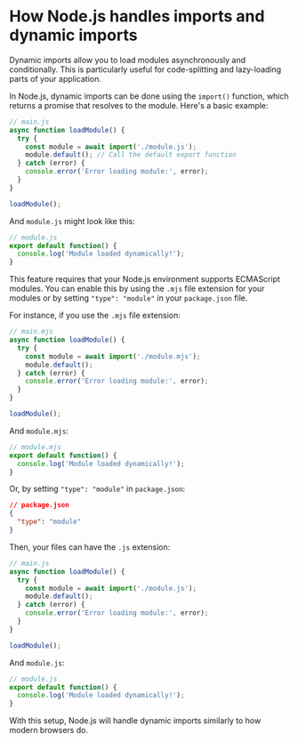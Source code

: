 # How Node.js handles imports and dynamic imports

Dynamic imports allow you to load modules asynchronously and conditionally. This is particularly useful for code-splitting and lazy-loading parts of your application.

In Node.js, dynamic imports can be done using the `import()` function, which returns a promise that resolves to the module. Here's a basic example:

```javascript
// main.js
async function loadModule() {
  try {
    const module = await import('./module.js');
    module.default(); // Call the default export function
  } catch (error) {
    console.error('Error loading module:', error);
  }
}

loadModule();
```

And `module.js` might look like this:

```javascript
// module.js
export default function() {
  console.log('Module loaded dynamically!');
}
```

This feature requires that your Node.js environment supports ECMAScript modules. You can enable this by using the `.mjs` file extension for your modules or by setting `"type": "module"` in your `package.json` file. 

For instance, if you use the `.mjs` file extension:

```javascript
// main.mjs
async function loadModule() {
  try {
    const module = await import('./module.mjs');
    module.default();
  } catch (error) {
    console.error('Error loading module:', error);
  }
}

loadModule();
```

And `module.mjs`:

```javascript
// module.mjs
export default function() {
  console.log('Module loaded dynamically!');
}
```

Or, by setting `"type": "module"` in `package.json`:

```json
// package.json
{
  "type": "module"
}
```

Then, your files can have the `.js` extension:

```javascript
// main.js
async function loadModule() {
  try {
    const module = await import('./module.js');
    module.default();
  } catch (error) {
    console.error('Error loading module:', error);
  }
}

loadModule();
```

And `module.js`:

```javascript
// module.js
export default function() {
  console.log('Module loaded dynamically!');
}
```

With this setup, Node.js will handle dynamic imports similarly to how modern browsers do.